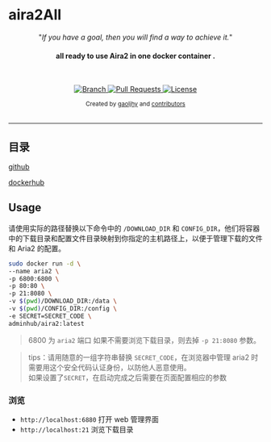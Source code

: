 # aira2All



<p align="center">"<i>If you have a goal, then you will find a way to achieve it.</i>"</p>

<h4 align="center">all ready to use  Aira2 in one docker container .</h4>

<br>

<p align="center">
  <a href="https://github.com/gaoljhy/aira2All/tree/master">
    <img src="https://img.shields.io/badge/Branch-master-green.svg?longCache=true"
        alt="Branch">
  </a>
  <a href="https://github.com/gaoljhy/aira2All/pulls">
    <img src="https://img.shields.io/badge/PRs-welcome-brightgreen.svg?longCache=true"
        alt="Pull Requests">
  </a>
  <a href="https://github.com/gaoljhy/aira2All/blob/master/LICENSE">
    <img src="https://img.shields.io/badge/License-MIT-blue.svg?longCache=true"
        alt="License">
  </a>
</p>

<div align="center">
  <sub>Created by
  <a href="http://grj321.com">gaoljhy</a> and
  <a href="https://github.com/gaoljhy/aira2All/contributors">
    contributors
  </a>
</div>

<br>

****

## 目录

[github](https://github.com/gaoljhy/aira2All)


[dockerhub](https://hub.docker.com/r/adminhub/aira2)

## Usage

请使用实际的路径替换以下命令中的 `/DOWNLOAD_DIR` 和 `CONFIG_DIR`，他们将容器中的下载目录和配置文件目录映射到你指定的主机路径上，以便于管理下载的文件和 Aria2 的配置。



```sh
sudo docker run -d \
--name aria2 \
-p 6800:6800 \
-p 80:80 \
-p 21:8080 \
-v $(pwd)/DOWNLOAD_DIR:/data \
-v $(pwd)/CONFIG_DIR:/config \
-e SECRET=SECRET_CODE \
adminhub/aira2:latest
```


> 6800 为 `aria2` 端口
> 如果不需要浏览下载目录，则去掉 `-p 21:8080` 参数。  

> tips：请用随意的一组字符串替换 `SECRET_CODE`，在浏览器中管理 aria2 时需要用这个安全代码认证身份，以防他人恶意使用。  
> 如果设置了`SECRET`，在启动完成之后需要在页面配置相应的参数  

### 浏览

+ `http://localhost:6880` 打开 web 管理界面
+ `http://localhost:21` 浏览下载目录
